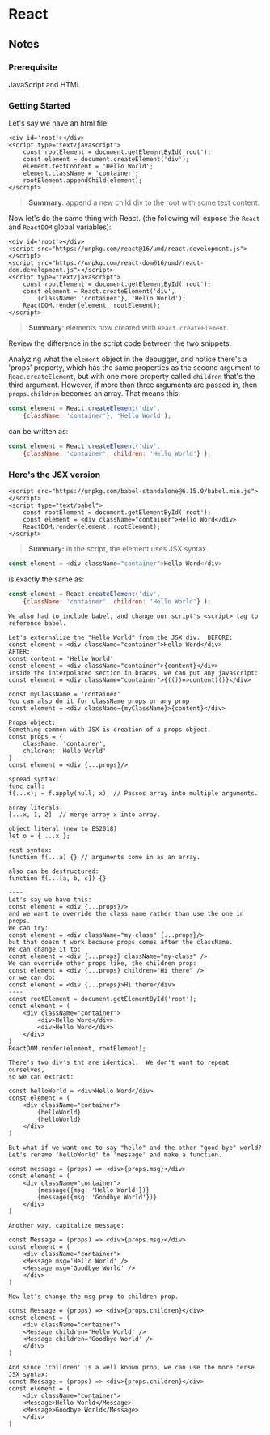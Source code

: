 # React

## Notes

### Prerequisite

JavaScript and HTML

### Getting Started

Let's say we have an html file:

```markup
<div id='root'></div>
<script type="text/javascript">
    const rootElement = document.getElementById('root');
    const element = document.createElement('div');
    element.textContent = 'Hello World';
    element.className = 'container';
    rootElement.appendChild(element);
</script>
```

> **Summary**: append a new child div to the root with some text content.

Now let's do the same thing with React.  \(the following will expose the `React` and `ReactDOM` global variables\):

```markup
<div id='root'></div>
<script src="https://unpkg.com/react@16/umd/react.development.js"></script>
<script src="https://unpkg.com/react-dom@16/umd/react-dom.development.js"></script>
<script type="text/javascript">
    const rootElement = document.getElementById('root');
    const element = React.createElement('div',
        {className: 'container'}, 'Hello World');
    ReactDOM.render(element, rootElement);
</script>
```

> **Summary**: elements now created with `React.createElement`.

Review the difference in the script code between the two snippets. 

Analyzing what the `element` object in the debugger, and notice there's a 'props' property, which has the same properties as the second argument to `Reac.createElement`, but with one more property called `children` that's the third argument.  However, if more than three arguments are passed in, then `props.children` becomes an array.  That means this:

```javascript
const element = React.createElement('div',
    {className: 'container'}, 'Hello World');
```

can be written as:

```javascript
const element = React.createElement('div',
    {className: 'container', children: 'Hello World'} );
```

### Here's the JSX version

```markup
<script src="https://unpkg.com/babel-standalone@6.15.0/babel.min.js"></script>
<script type="text/babel">
    const rootElement = document.getElementById('root');
    const element = <div className="container">Hello Word</div>
    ReactDOM.render(element, rootElement);
</script>
```

> **Summary:** in the script, the element uses JSX syntax.

```javascript
const element = <div className="container">Hello Word</div>
```

is exactly the same as:

```javascript
const element = React.createElement('div',
    {className: 'container', children: 'Hello World'} );
```

```text
We also had to include babel, and change our script's <script> tag to
reference babel.

Let's externalize the "Hello World" from the JSX div.  BEFORE:
const element = <div className="container">Hello Word</div>
AFTER:
const content = 'Hello World'
const element = <div className="container">{content}</div>
Inside the interpolated section in braces, we can put any javascript:
const element = <div className="container">{(())=>content)()}</div>

const myClassName = 'container'
You can also do it for className props or any prop
const element = <div className={myClassName}>{content}</div>

Props object:
Something common with JSX is creation of a props object.
const props = {
    className: 'container',
    children: 'Hello World'
}
const element = <div {...props}/>

spread syntax:
func call:
f(...x); = f.apply(null, x); // Passes array into multiple arguments.

array literals:
[...x, 1, 2]  // merge array x into array.

object literal (new to ES2018)
let o = { ...x };

rest syntax:
function f(...a) {} // arguments come in as an array.

also can be destructured:
function f(...[a, b, c]) {}

----
Let's say we have this:
const element = <div {...props}/>
and we want to override the class name rather than use the one in props.
We can try:
const element = <div className="my-class" {...props}/>
but that doesn't work because props comes after the className.
We can change it to:
const element = <div {...props} className="my-class" />
We can override other props like, the children prop:
const element = <div {...props} children="Hi there" />
or we can do:
const element = <div {...props}>Hi there</div>
----
const rootElement = document.getElementById('root');
const element = (
    <div className="container">
        <div>Hello Word</div>
        <div>Hello Word</div>
    </div>
)
ReactDOM.render(element, rootElement);

There's two div's tht are identical.  We don't want to repeat ourselves,
so we can extract:

const helloWorld = <div>Hello Word</div>
const element = (
    <div className="container">
        {helloWorld}
        {helloWorld}
    </div>
)

But what if we want one to say "hello" and the other "good-bye" world?
Let's rename 'helloWorld' to 'message' and make a function.

const message = (props) => <div>{props.msg}</div>
const element = (
    <div className="container">
        {message({msg: 'Hello World'})}
        {message({msg: 'Goodbye World'})}
    </div>
)

Another way, capitalize message:

const Message = (props) => <div>{props.msg}</div>
const element = (
    <div className="container">
	<Message msg='Hello World' />
	<Message msg='Goodbye World' />
    </div>
)

Now let's change the msg prop to children prop.

const Message = (props) => <div>{props.children}</div>
const element = (
    <div className="container">
	<Message children='Hello World' />
	<Message children='Goodbye World' />
    </div>
)

And since 'children' is a well known prop, we can use the more terse JSX syntax:
const Message = (props) => <div>{props.children}</div>
const element = (
    <div className="container">
	<Message>Hello World</Message>
	<Message>Goodbye World</Message>
    </div>
)

```



